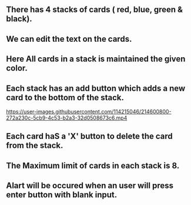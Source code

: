 ## There has 4 stacks of cards ( red, blue, green & black).
## We can edit the text on the cards.
## Here All cards in a stack is maintained the given color.
## Each stack has an add button which adds a new card to the bottom of the stack.



https://user-images.githubusercontent.com/114215046/214600800-272a230c-5cb9-4c53-b2a3-32d0508673c6.mp4



## Each card haS a 'X' button to delete the card from the stack. 
## The Maximum limit of cards in each stack is 8.
## Alart will be occured when an user will press enter button with blank input.
